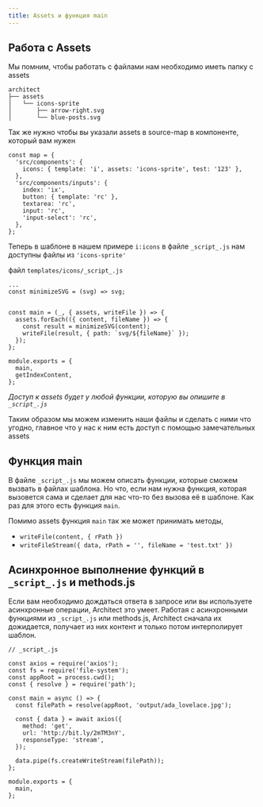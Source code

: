 ```yaml
---
title: Assets и функция main
---
```

## Работа с Assets

Мы помним, чтобы работать с файлами нам необходимо иметь папку с assets
```shell
architect
├── assets
│   └── icons-sprite
│       ├── arrow-right.svg
│       └── blue-posts.svg
```
Так же нужно чтобы вы указали assets в source-map в компоненте, который вам нужен

```shell
const map = {
  'src/components': {
    icons: { template: 'i', assets: 'icons-sprite', test: '123' },
  },
  'src/components/inputs': {
    index: 'ix',
    button: { template: 'rc' },
    textarea: 'rc',
    input: 'rc',
    'input-select': 'rc',
  },
};
```
Теперь в шаблоне в нашем примере `i:icons` в файле `_script_.js`
нам доступны файлы из `'icons-sprite'`

файл `templates/icons/_script_.js`

```shell
...
const minimizeSVG = (svg) => svg;


const main = (_, { assets, writeFile }) => {
  assets.forEach(({ content, fileName }) => {
    const result = minimizeSVG(content);
    writeFile(result, { path: `svg/${fileName}` });
  });
};

module.exports = {
  main,
  getIndexContent,
};
```
*Доступ к assets будет у любой функции, которую вы опишите в `_script_.js`*

Таким образом мы можем изменить наши файлы и сделать с ними что угодно, 
главное что у нас к ним есть доступ с помощью замечательных assets

## Функция main

В файле `_script_.js` мы можем описать функции, которые сможем вызвать в файлах шаблона.
Но что, если нам нужна функция, которая вызовется сама и сделает для нас что-то без вызова
её в шаблоне. Как раз для этого есть функция `main`.

Помимо assets функция `main` так же может принимать методы,
* `writeFile(content, { rPath })` 
* `writeFileStream({ data, rPath = '', fileName = 'test.txt' })`

## Асинхронное выполнение функций в `_script_.js` и methods.js

Если вам необходимо дождаться ответа в запросе
или вы используете асинхронные операции, Architect это умеет.
Работая с асинхронными функциями из `_script_.js` или methods.js,
Architect сначала их дожидается,
получает из них контент и только потом интерполирует шаблон.

```shell
// _script_.js

const axios = require('axios');
const fs = require('file-system');
const appRoot = process.cwd();
const { resolve } = require('path');

const main = async () => {
  const filePath = resolve(appRoot, 'output/ada_lovelace.jpg');

  const { data } = await axios({
    method: 'get',
    url: 'http://bit.ly/2mTM3nY',
    responseType: 'stream',
  });

  data.pipe(fs.createWriteStream(filePath));
};

module.exports = {
  main,
};
```